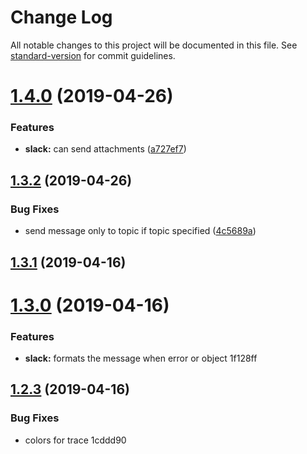 # Change Log

All notable changes to this project will be documented in this file. See [standard-version](https://github.com/conventional-changelog/standard-version) for commit guidelines.

<a name="1.4.0"></a>
# [1.4.0](https://github.com/kasthor/yoml/compare/v1.3.2...v1.4.0) (2019-04-26)


### Features

* **slack:** can send attachments ([a727ef7](https://github.com/kasthor/yoml/commit/a727ef7))



<a name="1.3.2"></a>
## [1.3.2](https://github.com/kasthor/yoml/compare/v1.3.1...v1.3.2) (2019-04-26)


### Bug Fixes

* send message only to topic if topic specified ([4c5689a](https://github.com/kasthor/yoml/commit/4c5689a))



<a name="1.3.1"></a>
## [1.3.1](https://github.com/kasthor/yoml/compare/v1.3.0...v1.3.1) (2019-04-16)



<a name="1.3.0"></a>
# [1.3.0](/compare/v1.2.3...v1.3.0) (2019-04-16)


### Features

* **slack:** formats the message when error or object 1f128ff



<a name="1.2.3"></a>
## [1.2.3](/compare/v1.2.2...v1.2.3) (2019-04-16)


### Bug Fixes

* colors for trace 1cddd90
